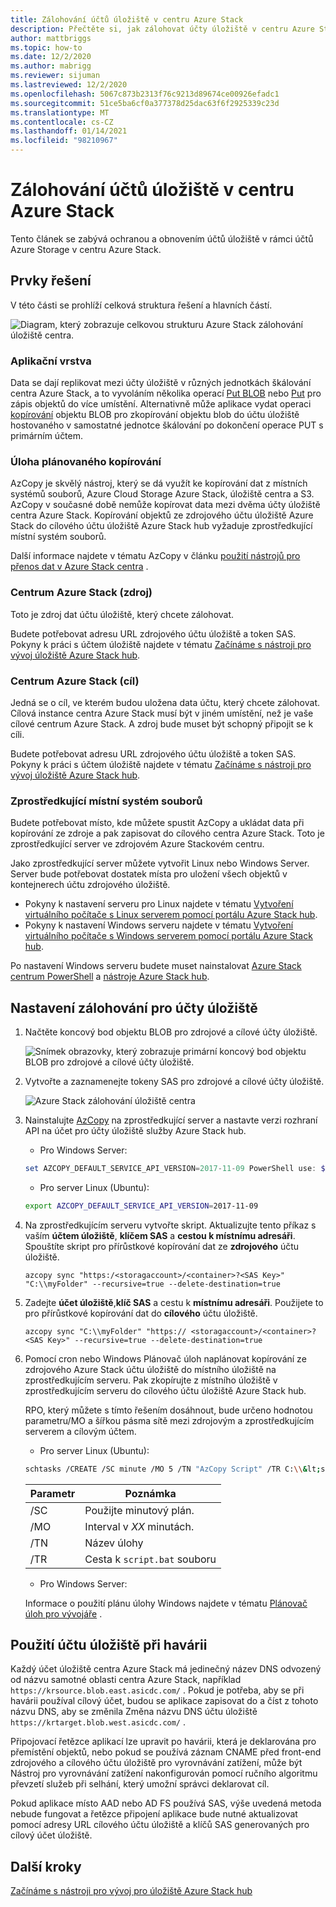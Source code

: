 ```yaml
---
title: Zálohování účtů úložiště v centru Azure Stack
description: Přečtěte si, jak zálohovat účty úložiště v centru Azure Stack.
author: mattbriggs
ms.topic: how-to
ms.date: 12/2/2020
ms.author: mabrigg
ms.reviewer: sijuman
ms.lastreviewed: 12/2/2020
ms.openlocfilehash: 5067c873b2313f76c9213d89674ce00926efadc1
ms.sourcegitcommit: 51ce5ba6cf0a377378d25dac63f6f2925339c23d
ms.translationtype: MT
ms.contentlocale: cs-CZ
ms.lasthandoff: 01/14/2021
ms.locfileid: "98210967"
---
```

# <a name="back-up-your-storage-accounts-on-azure-stack-hub"></a>Zálohování účtů úložiště v centru Azure Stack

Tento článek se zabývá ochranou a obnovením účtů úložiště v rámci účtů Azure Storage v centru Azure Stack.

## <a name="elements-of-the-solution"></a>Prvky řešení

V této části se prohlíží celková struktura řešení a hlavních částí.

![Diagram, který zobrazuje celkovou strukturu Azure Stack zálohování úložiště centra.](./media/azure-stack-network-howto-backup-storage/azure-stack-storage-backup.png)

### <a name="application-layer"></a>Aplikační vrstva

Data se dají replikovat mezi účty úložiště v různých jednotkách škálování centra Azure Stack, a to vyvoláním několika operací [Put BLOB](/rest/api/storageservices/put-blob) nebo [Put](/rest/api/storageservices/put-block) pro zápis objektů do více umístění. Alternativně může aplikace vydat operaci [kopírování](/rest/api/storageservices/copy-blob) objektu BLOB pro zkopírování objektu blob do účtu úložiště hostovaného v samostatné jednotce škálování po dokončení operace PUT s primárním účtem.

### <a name="scheduled-copy-task"></a>Úloha plánovaného kopírování

AzCopy je skvělý nástroj, který se dá využít ke kopírování dat z místních systémů souborů, Azure Cloud Storage Azure Stack, úložiště centra a S3. AzCopy v současné době nemůže kopírovat data mezi dvěma účty úložiště centra Azure Stack. Kopírování objektů ze zdrojového účtu úložiště Azure Stack do cílového účtu úložiště Azure Stack hub vyžaduje zprostředkující místní systém souborů.

Další informace najdete v tématu AzCopy v článku [použití nástrojů pro přenos dat v Azure Stack centra](./azure-stack-storage-transfer.md#azcopy) .

### <a name="azure-stack-hub-source"></a>Centrum Azure Stack (zdroj)

Toto je zdroj dat účtu úložiště, který chcete zálohovat.

Budete potřebovat adresu URL zdrojového účtu úložiště a token SAS. Pokyny k práci s účtem úložiště najdete v tématu [Začínáme s nástroji pro vývoj úložiště Azure Stack hub](azure-stack-storage-dev.md).

### <a name="azure-stack-hub-target"></a>Centrum Azure Stack (cíl)

Jedná se o cíl, ve kterém budou uložena data účtu, který chcete zálohovat. Cílová instance centra Azure Stack musí být v jiném umístění, než je vaše cílové centrum Azure Stack. A zdroj bude muset být schopný připojit se k cíli.

Budete potřebovat adresu URL zdrojového účtu úložiště a token SAS. Pokyny k práci s účtem úložiště najdete v tématu [Začínáme s nástroji pro vývoj úložiště Azure Stack hub](azure-stack-storage-dev.md).

### <a name="intermediary-local-filesystem"></a>Zprostředkující místní systém souborů

Budete potřebovat místo, kde můžete spustit AzCopy a ukládat data při kopírování ze zdroje a pak zapisovat do cílového centra Azure Stack. Toto je zprostředkující server ve zdrojovém Azure Stackovém centru.

Jako zprostředkující server můžete vytvořit Linux nebo Windows Server. Server bude potřebovat dostatek místa pro uložení všech objektů v kontejnerech účtu zdrojového úložiště.
- Pokyny k nastavení serveru pro Linux najdete v tématu [Vytvoření virtuálního počítače s Linux serverem pomocí portálu Azure Stack hub](azure-stack-quick-linux-portal.md).  
- Pokyny k nastavení Windows serveru najdete v tématu [Vytvoření virtuálního počítače s Windows serverem pomocí portálu Azure Stack hub](azure-stack-quick-windows-portal.md).  

Po nastavení Windows serveru budete muset nainstalovat [Azure Stack centrum PowerShell](../operator/powershell-install-az-module.md?toc=https%3A%2F%2Fdocs.microsoft.com%2FFazure-stack%2Fuser%2FTOC.json&bc=https%3A%2F%2Fdocs.microsoft.com%2FFazure-stack%2Fbreadcrumb%2Ftoc.json) a [nástroje Azure Stack hub](../operator/azure-stack-powershell-download.md?toc=https%3A%2F%2Fdocs.microsoft.com%2FFazure-stack%2Fuser%2FTOC.json&bc=https%3A%2F%2Fdocs.microsoft.com%2FFazure-stack%2Fbreadcrumb%2Ftoc.json).

## <a name="set-up-backup-for-storage-accounts"></a>Nastavení zálohování pro účty úložiště

1. Načtěte koncový bod objektu BLOB pro zdrojové a cílové účty úložiště.

    ![Snímek obrazovky, který zobrazuje primární koncový bod objektu BLOB pro zdrojové a cílové účty úložiště.](./media/azure-stack-network-howto-backup-storage/back-up-step1.png)

2. Vytvořte a zaznamenejte tokeny SAS pro zdrojové a cílové účty úložiště.

    ![Azure Stack zálohování úložiště centra](./media/azure-stack-network-howto-backup-storage/back-up-step2.png)

3. Nainstalujte [AzCopy](https://github.com/Azure/azure-storage-azcopy) na zprostředkující server a nastavte verzi rozhraní API na účet pro účty úložiště služby Azure Stack hub.

    - Pro Windows Server:

    ```PowerShell  
    set AZCOPY_DEFAULT_SERVICE_API_VERSION=2017-11-09 PowerShell use: $env:AZCOPY_DEFAULT_SERVICE_API_VERSION="2017-11-09"
    ```

    - Pro server Linux (Ubuntu):

    ```bash  
    export AZCOPY_DEFAULT_SERVICE_API_VERSION=2017-11-09
    ```

4. Na zprostředkujícím serveru vytvořte skript. Aktualizujte tento příkaz s vaším **účtem úložiště**, **klíčem SAS** a **cestou k místnímu adresáři**. Spouštíte skript pro přírůstkové kopírování dat ze **zdrojového** účtu úložiště.

    ```
    azcopy sync "https:/<storagaccount>/<container>?<SAS Key>" "C:\\myFolder" --recursive=true --delete-destination=true
    ```

5.  Zadejte **účet úložiště**,**klíč SAS** a cestu k **místnímu adresáři**.  Použijete to pro přírůstkové kopírování dat do **cílového** účtu úložiště.
    
    ```
    azcopy sync "C:\\myFolder" "https:// <storagaccount>/<container>?<SAS Key>" --recursive=true --delete-destination=true
    ```

6.  Pomocí cron nebo Windows Plánovač úloh naplánovat kopírování ze zdrojového Azure Stack účtu úložiště do místního úložiště na zprostředkujícím serveru. Pak zkopírujte z místního úložiště v zprostředkujícím serveru do cílového účtu úložiště Azure Stack hub.

    RPO, který můžete s tímto řešením dosáhnout, bude určeno hodnotou parametru/MO a šířkou pásma sítě mezi zdrojovým a zprostředkujícím serverem a cílovým účtem.

    - Pro server Linux (Ubuntu):

    ```bash  
    schtasks /CREATE /SC minute /MO 5 /TN "AzCopy Script" /TR C:\\&lt;script name>.bat
    ```

    | Parametr | Poznámka | 
    | ---- | ---- |
    | /SC | Použijte minutový plán. |
    | /MO | Interval v *XX* minutách. |
    | /TN | Název úlohy |
    | /TR | Cesta k `script.bat` souboru |


    - Pro Windows Server:

    Informace o použití plánu úlohy Windows najdete v tématu [Plánovač úloh pro vývojáře](/windows/win32/taskschd/task-scheduler-start-page) .
    

## <a name="use-your-storage-account-in-a-disaster"></a>Použití účtu úložiště při havárii

Každý účet úložiště centra Azure Stack má jedinečný název DNS odvozený od názvu samotné oblasti centra Azure Stack, například `https://krsource.blob.east.asicdc.com/` . Pokud je potřeba, aby se při havárii používal cílový účet, budou se aplikace zapisovat do a číst z tohoto názvu DNS, aby se změnila Změna názvu DNS účtu úložiště `https://krtarget.blob.west.asicdc.com/` .

Připojovací řetězce aplikací lze upravit po havárii, která je deklarována pro přemístění objektů, nebo pokud se používá záznam CNAME před front-end zdrojového a cílového účtu úložiště pro vyrovnávání zatížení, může být Nástroj pro vyrovnávání zatížení nakonfigurován pomocí ručního algoritmu převzetí služeb při selhání, který umožní správci deklarovat cíl.

Pokud aplikace místo AAD nebo AD FS používá SAS, výše uvedená metoda nebude fungovat a řetězce připojení aplikace bude nutné aktualizovat pomocí adresy URL cílového účtu úložiště a klíčů SAS generovaných pro cílový účet úložiště.

## <a name="next-steps"></a>Další kroky

[Začínáme s nástroji pro vývoj pro úložiště Azure Stack hub](azure-stack-storage-dev.md)
